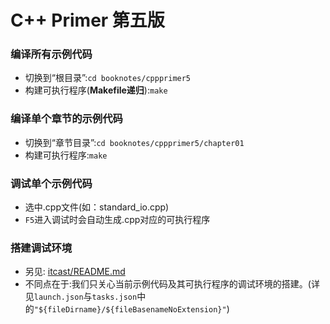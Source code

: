 # C++ Primer 第五版

### 编译所有示例代码
* 切换到“根目录”:`cd booknotes/cppprimer5`
* 构建可执行程序(**Makefile递归**):`make`

### 编译单个章节的示例代码
* 切换到“章节目录”:`cd booknotes/cppprimer5/chapter01`
* 构建可执行程序:`make`

### 调试单个示例代码
* 选中.cpp文件(如：standard_io.cpp)
* `F5`进入调试时会自动生成.cpp对应的可执行程序

### 搭建调试环境
* 另见: [itcast/README.md](../../itcast/README.md)
* 不同点在于:我们只关心当前示例代码及其可执行程序的调试环境的搭建。(详见`launch.json`与`tasks.json`中的`"${fileDirname}/${fileBasenameNoExtension}"`)